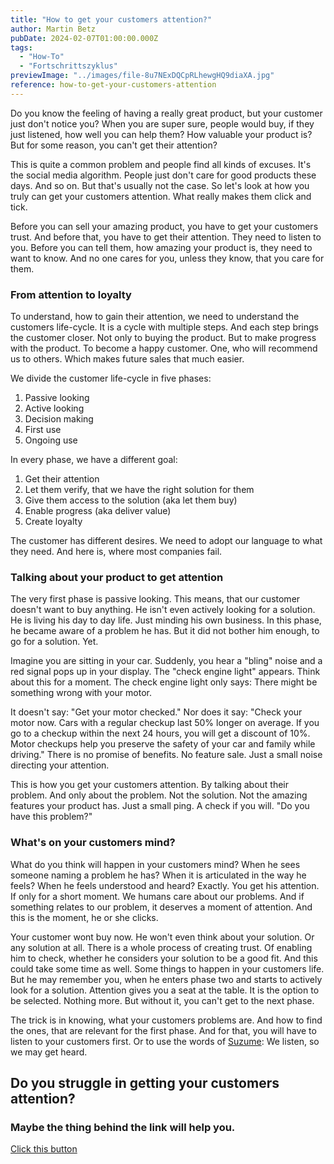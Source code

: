 ```yaml
---
title: "How to get your customers attention?"
author: Martin Betz
pubDate: 2024-02-07T01:00:00.000Z
tags:
  - "How-To"
  - "Fortschrittszyklus"
previewImage: "../images/file-8u7NExDQCpRLhewgHQ9diaXA.jpg"
reference: how-to-get-your-customers-attention
---
```


Do you know the feeling of having a really great product, but your customer just don't notice you? When you are super sure, people would buy, if they just listened, how well you can help them? How valuable your product is? But for some reason, you can't get their attention?

This is quite a common problem and people find all kinds of excuses. It's the social media algorithm. People just don't care for good products these days. And so on. But that's usually not the case. So let's look at how you truly can get your customers attention. What really makes them click and tick.

Before you can sell your amazing product, you have to get your customers trust. And before that, you have to get their attention. They need to listen to you. Before you can tell them, how amazing your product is, they need to want to know. And no one cares for you, unless they know, that you care for them.

### From attention to loyalty

To understand, how to gain their attention, we need to understand the customers life-cycle. It is a cycle with multiple steps. And each step brings the customer closer. Not only to buying the product. But to make progress with the product. To become a happy customer. One, who will recommend us to others. Which makes future sales that much easier.

We divide the customer life-cycle in five phases:

1. Passive looking
2. Active looking
3. Decision making
4. First use
5. Ongoing use

In every phase, we have a different goal:

1. Get their attention
2. Let them verify, that we have the right solution for them
3. Give them access to the solution (aka let them buy)
4. Enable progress (aka deliver value)
5. Create loyalty

The customer has different desires. We need to adopt our language to what they need. And here is, where most companies fail.

### Talking about your product to get attention

The very first phase is passive looking. This means, that our customer doesn't want to buy anything. He isn't even actively looking for a solution. He is living his day to day life. Just minding his own business. In this phase, he became aware of a problem he has. But it did not bother him enough, to go for a solution. Yet.

Imagine you are sitting in your car. Suddenly, you hear a "bling" noise and a red signal pops up in your display. The "check engine light" appears. Think about this for a moment. The check engine light only says: There might be something wrong with your motor.

It doesn't say: "Get your motor checked." Nor does it say: "Check your motor now. Cars with a regular checkup last 50% longer on average. If you go to a checkup within the next 24 hours, you will get a discount of 10%. Motor checkups help you preserve the safety of your car and family while driving." There is no promise of benefits. No feature sale. Just a small noise directing your attention.

This is how you get your customers attention. By talking about their problem. And only about the problem. Not the solution. Not the amazing features your product has. Just a small ping. A check if you will. "Do you have this problem?" 

### What's on your customers mind?

What do you think will happen in your customers mind? When he sees someone naming a problem he has? When it is articulated in the way he feels? When he feels understood and heard? Exactly. You get his attention. If only for a short moment. We humans care about our problems. And if something relates to our problem, it deserves a moment of attention. And this is the moment, he or she clicks.

Your customer wont buy now. He won't even think about your solution. Or any solution at all. There is a whole process of creating trust. Of enabling him to check, whether he considers your solution to be a good fit. And this could take some time as well. Some things to happen in your customers life. But he may remember you, when he enters phase two and starts to actively look for a solution. Attention gives you a seat at the table. It is the option to be selected. Nothing more. But without it, you can't get to the next phase.

The trick is in knowing, what your customers problems are. And how to find the ones, that are relevant for the first phase. And for that, you will have to listen to your customers first. Or to use the words of [Suzume](https://youtu.be/5pTcio2hTSw?si=rK6rdhq8LGNFPVug): We listen, so we may get heard.



## Do you struggle in getting your customers attention?

### Maybe the thing behind the link will help you.

[Click this button](/services/mastering-jobs-to-be-done-online-workshop/)
